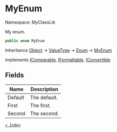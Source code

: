# MyEnum

Namespace: MyClassLib

My enum.

```csharp
public enum MyEnum
```

Inheritance [Object](https://docs.microsoft.com/en-us/dotnet/api/system.object) → [ValueType](https://docs.microsoft.com/en-us/dotnet/api/system.valuetype) → [Enum](https://docs.microsoft.com/en-us/dotnet/api/system.enum) → [MyEnum](MyEnum.md)

Implements [IComparable](https://docs.microsoft.com/en-us/dotnet/api/system.icomparable), [IFormattable](https://docs.microsoft.com/en-us/dotnet/api/system.iformattable), [IConvertible](https://docs.microsoft.com/en-us/dotnet/api/system.iconvertible)

## Fields

| Name | Description |
| --- | --- |
| Default | The default. |
| First | The first. |
| Second | The second. |

[`< Index`](..\index.md)
